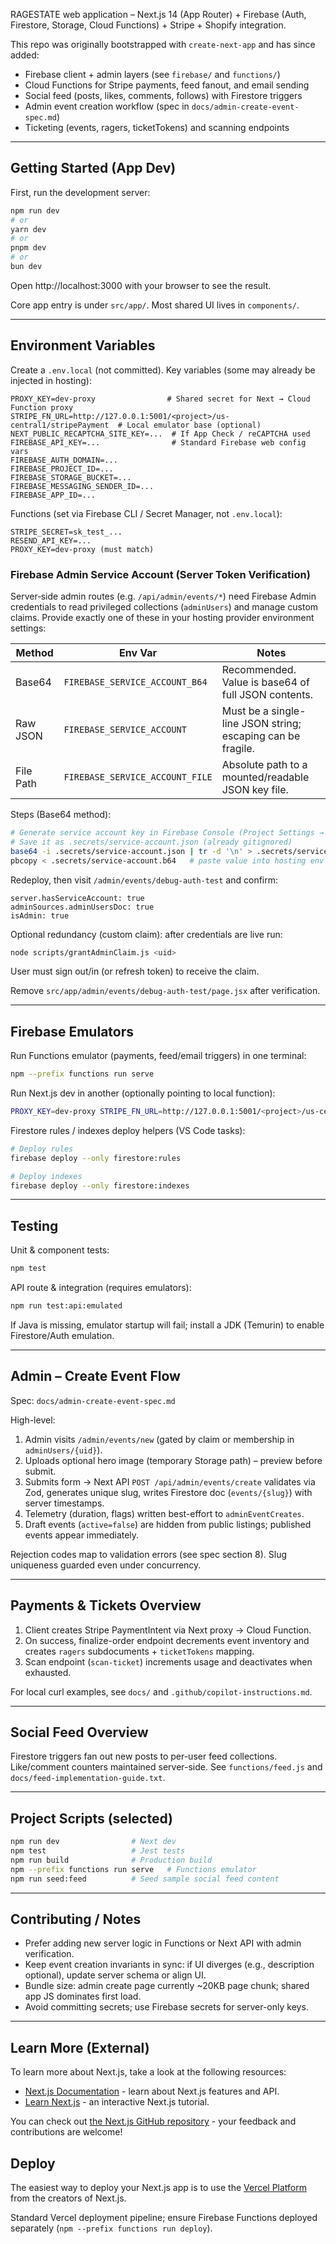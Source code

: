 RAGESTATE web application – Next.js 14 (App Router) + Firebase (Auth, Firestore, Storage, Cloud Functions) + Stripe + Shopify integration.

This repo was originally bootstrapped with `create-next-app` and has since added:

- Firebase client + admin layers (see `firebase/` and `functions/`)
- Cloud Functions for Stripe payments, feed fanout, and email sending
- Social feed (posts, likes, comments, follows) with Firestore triggers
- Admin event creation workflow (spec in `docs/admin-create-event-spec.md`)
- Ticketing (events, ragers, ticketTokens) and scanning endpoints

---

## Getting Started (App Dev)

First, run the development server:

```bash
npm run dev
# or
yarn dev
# or
pnpm dev
# or
bun dev
```

Open http://localhost:3000 with your browser to see the result.

Core app entry is under `src/app/`. Most shared UI lives in `components/`.

---

## Environment Variables

Create a `.env.local` (not committed). Key variables (some may already be injected in hosting):

```
PROXY_KEY=dev-proxy                # Shared secret for Next → Cloud Function proxy
STRIPE_FN_URL=http://127.0.0.1:5001/<project>/us-central1/stripePayment  # Local emulator base (optional)
NEXT_PUBLIC_RECAPTCHA_SITE_KEY=...  # If App Check / reCAPTCHA used
FIREBASE_API_KEY=...                # Standard Firebase web config vars
FIREBASE_AUTH_DOMAIN=...
FIREBASE_PROJECT_ID=...
FIREBASE_STORAGE_BUCKET=...
FIREBASE_MESSAGING_SENDER_ID=...
FIREBASE_APP_ID=...
```

Functions (set via Firebase CLI / Secret Manager, not `.env.local`):

```
STRIPE_SECRET=sk_test_...
RESEND_API_KEY=...
PROXY_KEY=dev-proxy (must match)
```

### Firebase Admin Service Account (Server Token Verification)

Server‑side admin routes (e.g. `/api/admin/events/*`) need Firebase Admin credentials to read privileged collections (`adminUsers`) and manage custom claims. Provide exactly one of these in your hosting provider environment settings:

| Method    | Env Var                         | Notes                                                       |
| --------- | ------------------------------- | ----------------------------------------------------------- |
| Base64    | `FIREBASE_SERVICE_ACCOUNT_B64`  | Recommended. Value is base64 of full JSON contents.         |
| Raw JSON  | `FIREBASE_SERVICE_ACCOUNT`      | Must be a single-line JSON string; escaping can be fragile. |
| File Path | `FIREBASE_SERVICE_ACCOUNT_FILE` | Absolute path to a mounted/readable JSON key file.          |

Steps (Base64 method):

```bash
# Generate service account key in Firebase Console (Project Settings → Service Accounts)
# Save it as .secrets/service-account.json (already gitignored)
base64 -i .secrets/service-account.json | tr -d '\n' > .secrets/service-account.b64
pbcopy < .secrets/service-account.b64   # paste value into hosting env var FIREBASE_SERVICE_ACCOUNT_B64
```

Redeploy, then visit `/admin/events/debug-auth-test` and confirm:

```
server.hasServiceAccount: true
adminSources.adminUsersDoc: true
isAdmin: true
```

Optional redundancy (custom claim): after credentials are live run:

```bash
node scripts/grantAdminClaim.js <uid>
```

User must sign out/in (or refresh token) to receive the claim.

Remove `src/app/admin/events/debug-auth-test/page.jsx` after verification.

---

## Firebase Emulators

Run Functions emulator (payments, feed/email triggers) in one terminal:

```bash
npm --prefix functions run serve
```

Run Next.js dev in another (optionally pointing to local function):

```bash
PROXY_KEY=dev-proxy STRIPE_FN_URL=http://127.0.0.1:5001/<project>/us-central1/stripePayment npm run dev
```

Firestore rules / indexes deploy helpers (VS Code tasks):

```bash
# Deploy rules
firebase deploy --only firestore:rules

# Deploy indexes
firebase deploy --only firestore:indexes
```

---

## Testing

Unit & component tests:

```bash
npm test
```

API route & integration (requires emulators):

```bash
npm run test:api:emulated
```

If Java is missing, emulator startup will fail; install a JDK (Temurin) to enable Firestore/Auth emulation.

---

## Admin – Create Event Flow

Spec: `docs/admin-create-event-spec.md`

High-level:

1. Admin visits `/admin/events/new` (gated by claim or membership in `adminUsers/{uid}`).
2. Uploads optional hero image (temporary Storage path) – preview before submit.
3. Submits form → Next API `POST /api/admin/events/create` validates via Zod, generates unique slug, writes Firestore doc (`events/{slug}`) with server timestamps.
4. Telemetry (duration, flags) written best-effort to `adminEventCreates`.
5. Draft events (`active=false`) are hidden from public listings; published events appear immediately.

Rejection codes map to validation errors (see spec section 8). Slug uniqueness guarded even under concurrency.

---

## Payments & Tickets Overview

1. Client creates Stripe PaymentIntent via Next proxy -> Cloud Function.
2. On success, finalize-order endpoint decrements event inventory and creates `ragers` subdocuments + `ticketTokens` mapping.
3. Scan endpoint (`scan-ticket`) increments usage and deactivates when exhausted.

For local curl examples, see `docs/` and `.github/copilot-instructions.md`.

---

## Social Feed Overview

Firestore triggers fan out new posts to per-user feed collections. Like/comment counters maintained server-side. See `functions/feed.js` and `docs/feed-implementation-guide.txt`.

---

## Project Scripts (selected)

```bash
npm run dev                # Next dev
npm test                   # Jest tests
npm run build              # Production build
npm --prefix functions run serve   # Functions emulator
npm run seed:feed          # Seed sample social feed content
```

---

## Contributing / Notes

- Prefer adding new server logic in Functions or Next API with admin verification.
- Keep event creation invariants in sync: if UI diverges (e.g., description optional), update server schema or align UI.
- Bundle size: admin create page currently ~20KB page chunk; shared app JS dominates first load.
- Avoid committing secrets; use Firebase secrets for server-only keys.

---

## Learn More (External)

To learn more about Next.js, take a look at the following resources:

- [Next.js Documentation](https://nextjs.org/docs) - learn about Next.js features and API.
- [Learn Next.js](https://nextjs.org/learn) - an interactive Next.js tutorial.

You can check out [the Next.js GitHub repository](https://github.com/vercel/next.js/) - your feedback and contributions are welcome!

## Deploy

The easiest way to deploy your Next.js app is to use the [Vercel Platform](https://vercel.com/new?utm_medium=default-template&filter=next.js&utm_source=create-next-app&utm_campaign=create-next-app-readme) from the creators of Next.js.

Standard Vercel deployment pipeline; ensure Firebase Functions deployed separately (`npm --prefix functions run deploy`).
